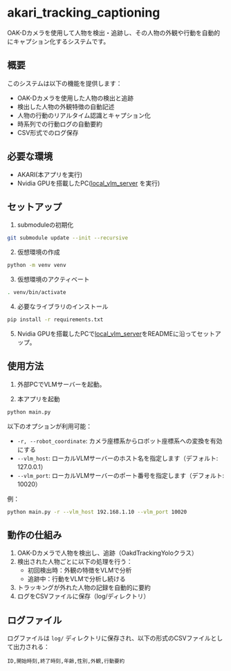 # akari_tracking_captioning

OAK-Dカメラを使用して人物を検出・追跡し、その人物の外観や行動を自動的にキャプション化するシステムです。

## 概要

このシステムは以下の機能を提供します：

- OAK-Dカメラを使用した人物の検出と追跡
- 検出した人物の外観特徴の自動記述
- 人物の行動のリアルタイム認識とキャプション化
- 時系列での行動ログの自動要約
- CSV形式でのログ保存

## 必要な環境
- AKARI(本アプリを実行)
- Nvidia GPUを搭載したPC([local_vlm_server](https://github.com/AkariGroup/local_vlm_server) を実行)

## セットアップ
1. submoduleの初期化

```bash
git submodule update --init --recursive
```

2. 仮想環境の作成

```bash
python -m venv venv
```

3. 仮想環境のアクティベート
```bash
. venv/bin/activate
```

4. 必要なライブラリのインストール

```bash
pip install -r requirements.txt
```

5. Nvidia GPUを搭載したPCで[local_vlm_server](https://github.com/AkariGroup/local_vlm_server)をREADMEに沿ってセットアップ。

## 使用方法
1. 外部PCでVLMサーバーを起動。

2. 本アプリを起動

```bash
python main.py
```

以下のオプションが利用可能：  
   - `-r, --robot_coordinate`: カメラ座標系からロボット座標系への変換を有効にする
   - `--vlm_host`: ローカルVLMサーバーのホスト名を指定します（デフォルト: 127.0.0.1）
   - `--vlm_port`: ローカルVLMサーバーのポート番号を指定します（デフォルト: 10020）

例：
```bash
python main.py -r --vlm_host 192.168.1.10 --vlm_port 10020
```

## 動作の仕組み

1. OAK-Dカメラで人物を検出し、追跡（OakdTrackingYoloクラス）
2. 検出された人物ごとに以下の処理を行う：
   - 初回検出時：外観の特徴をVLMで分析
   - 追跡中：行動をVLMで分析し続ける
3. トラッキングが外れた人物の記録を自動的に要約
4. ログをCSVファイルに保存（log/ディレクトリ）

## ログファイル

ログファイルは `log/` ディレクトリに保存され、以下の形式のCSVファイルとして出力される：

```
ID,開始時刻,終了時刻,年齢,性別,外観,行動要約
```


